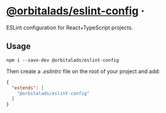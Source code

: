 # [@orbitalads/eslint-config](https://github.com/OrbitalAds/eslint-config) &middot;

ESLint configuration for React+TypeScript projects.

## Usage
```
npm i --save-dev @orbitalads/eslint-config
```

Then create a _.eslintrc_ file on the root of your project and add:

```json
{
  "extends": [
    "@orbitalads/eslint-config"
  ]
}
```
